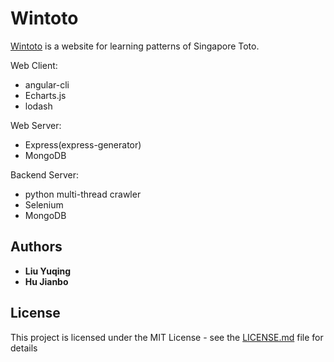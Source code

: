 # Wintoto

[Wintoto](http://www.win-toto.sg/ "Wintoto") is a website for learning patterns of Singapore Toto.

Web Client:

- angular-cli
- Echarts.js
- lodash

Web Server:

- Express(express-generator)
- MongoDB

Backend Server:
- python multi-thread crawler
- Selenium
- MongoDB

## Authors

* **Liu Yuqing** 
* **Hu Jianbo**

## License

This project is licensed under the MIT License - see the [LICENSE.md](LICENSE.md) file for details
